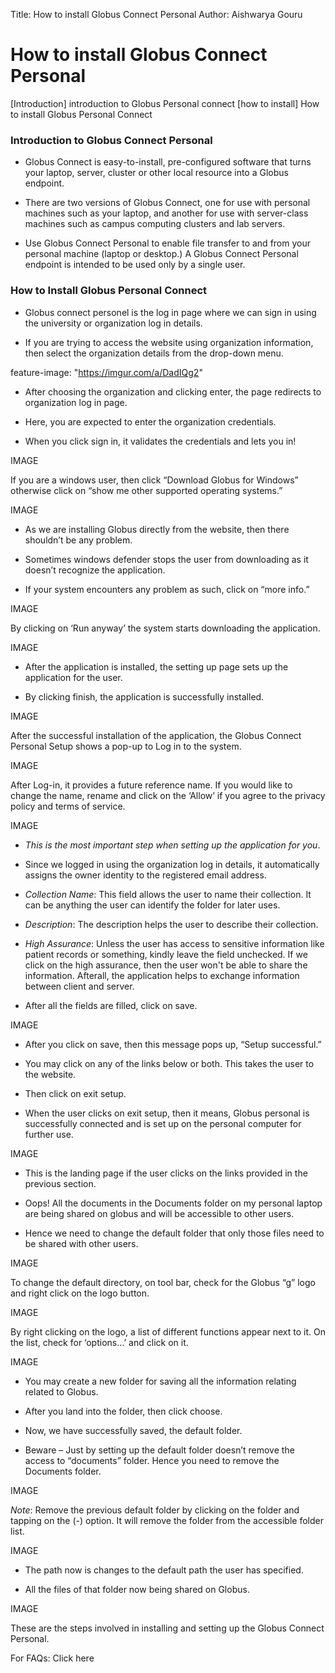 
Title: How to install Globus Connect Personal
Author: Aishwarya Gouru


# How to install Globus Connect Personal

[Introduction] introduction to Globus Personal connect
[how to install] How to install Globus Personal Connect

### Introduction to Globus Connect Personal

* Globus Connect is easy-to-install, pre-configured software that turns your laptop, server, cluster or other local resource into a Globus endpoint.

* There are two versions of Globus Connect, one for use with personal machines such as your laptop, and another for use with server-class machines such as campus computing clusters and lab servers.

* Use Globus Connect Personal to enable file transfer to and from your personal machine (laptop or desktop.) A Globus Connect Personal endpoint is intended to be used only by a single user.

### How to Install Globus Personal Connect

* Globus connect personel is the log in page where we can sign in using the university or organization log in details.

* If you are trying to access the website using organization information, then select the organization details from the drop-down menu.


feature-image: "https://imgur.com/a/DadIQg2"


* After choosing the organization and clicking enter, the page redirects to organization log in page.

* Here, you are expected to enter the organization credentials.

* When you click sign in, it validates the credentials and lets you in!

IMAGE

If you are a windows user, then click “Download Globus for Windows” otherwise click on “show me other supported operating systems.”

IMAGE

* As we are installing Globus directly from the website, then there shouldn’t be any problem.

* Sometimes windows defender stops the user from downloading as it doesn’t recognize the application.

* If your system encounters any problem as such, click on “more info.”

IMAGE

By clicking on ‘Run anyway’ the system starts downloading the application.

IMAGE

* After the application is installed, the setting up page sets up the application for the user.

* By clicking finish, the application is successfully installed.

IMAGE

After the successful installation of the application, the Globus Connect Personal Setup shows a pop-up to Log in to the system.

IMAGE

After Log-in, it provides a future reference name. If you would like to change the name, rename and click on the ‘Allow’ if you agree to the privacy policy and terms of service.

IMAGE

* *This is the most important step when setting up the application for you*.

* Since we logged in using the organization log in details, it automatically assigns the owner identity to the registered email address.

* *Collection Name*: This field allows the user to name their collection. It can be anything the user can identify the folder for later uses.

* *Description*: The description helps the user to describe their collection.

* *High Assurance*: Unless the user has access to sensitive information like patient records or something, kindly leave the field unchecked. If we click on the high assurance, then the user won't be able to share the information. Afterall, the application helps to exchange information between client and server.

* After all the fields are filled, click on save.

IMAGE

* After you click on save, then this message pops up, “Setup successful.”

* You may click on any of the links below or both. This takes the user to the website.

* Then click on exit setup.

* When the user clicks on exit setup, then it means, Globus personal is successfully connected and is set up on the personal computer for further use.

IMAGE

* This is the landing page if the user clicks on the links provided in the previous section.

* Oops! All the documents in the Documents folder on my personal laptop are being shared on globus and will be accessible to other users.

* Hence we need to change the default folder that only those files need to be shared with other users.

IMAGE

To change the default directory, on tool bar, check for the Globus “g” logo and right click on the logo button.

IMAGE

By right clicking on the logo, a list of different functions appear next to it. On the list, check for ‘options…’ and click on it.

IMAGE

* You may create a new folder for saving all the information relating related to Globus.

* After you land into the folder, then click choose.

* Now, we have successfully saved, the default folder.

* Beware – Just by setting up the default folder doesn’t remove the access to “documents” folder. Hence you need to remove the Documents folder.

IMAGE

*Note*: Remove the previous default folder by clicking on the folder and tapping on the (-) option. It will remove the folder from the accessible folder list.

IMAGE

* The path now is changes to the default path the user has specified.

* All the files of that folder now being shared on Globus.

IMAGE

These are the steps involved in installing and setting up the Globus Connect Personal.




For FAQs: Click here